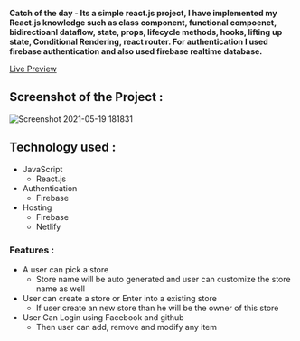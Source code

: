 **Catch of the day - Its a simple react.js project, I have implemented my React.js knowledge such as  class component, functional compoenet, bidirectioanl dataflow, state, props, lifecycle methods, hooks, lifting up state, Conditional Rendering, react router. For authentication I used firebase authentication and also used firebase realtime database.**


[Live Preview](https://catch-of-the-day---master.web.app/)

## Screenshot of the Project :  

![Screenshot 2021-05-19 181831](https://user-images.githubusercontent.com/68158190/118812788-509b5e80-b8d0-11eb-882e-c84a27657160.jpg)

## Technology used : 
* JavaScript 
  * React.js
* Authentication
  * Firebase
* Hosting
  * Firebase
  * Netlify

### Features :
  * A user can pick a store
    * Store name will be auto generated and user can customize the store name as well
  * User can create a store or Enter into a existing store
    * If user create an new store than he will be the owner of this store
  * User Can Login using Facebook and github
    * Then user can add, remove and modify any item
 
  

